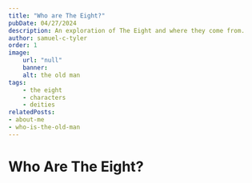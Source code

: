 ```yaml
---
title: "Who are The Eight?"
pubDate: 04/27/2024
description: An exploration of The Eight and where they come from.
author: samuel-c-tyler
order: 1
image: 
    url: "null"
    banner: 
    alt: the old man
tags: 
    - the eight
    - characters
    - deities
relatedPosts:
- about-me
- who-is-the-old-man 
---
```


# Who Are The Eight?